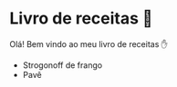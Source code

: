 # Livro de receitas :book:

Olá! Bem vindo ao meu livro de receitas :hand:

- Strogonoff de frango
- Pavê
